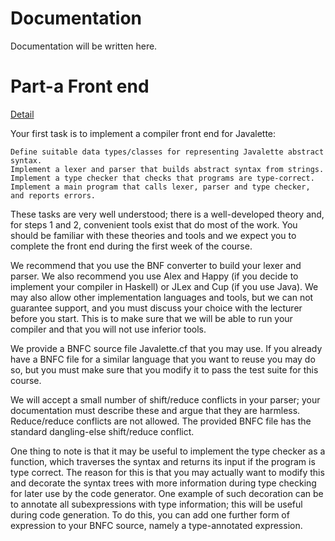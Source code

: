 # Documentation

Documentation will be written here.

# Part-a Front end 
[Detail](https://github.com/TDA283-compiler-construction/project/blob/master/project/frontend.md)

Your first task is to implement a compiler front end for Javalette:

    Define suitable data types/classes for representing Javalette abstract syntax.
    Implement a lexer and parser that builds abstract syntax from strings.
    Implement a type checker that checks that programs are type-correct.
    Implement a main program that calls lexer, parser and type checker, and reports errors.

These tasks are very well understood; there is a well-developed theory and, for steps 1 and 2, convenient tools exist that do most of the work. You should be familiar with these theories and tools and we expect you to complete the front end during the first week of the course.

We recommend that you use the BNF converter to build your lexer and parser. We also recommend you use Alex and Happy (if you decide to implement your compiler in Haskell) or JLex and Cup (if you use Java). We may also allow other implementation languages and tools, but we can not guarantee support, and you must discuss your choice with the lecturer before you start. This is to make sure that we will be able to run your compiler and that you will not use inferior tools.

We provide a BNFC source file Javalette.cf that you may use. If you already have a BNFC file for a similar language that you want to reuse you may do so, but you must make sure that you modify it to pass the test suite for this course.

We will accept a small number of shift/reduce conflicts in your parser; your documentation must describe these and argue that they are harmless. Reduce/reduce conflicts are not allowed. The provided BNFC file has the standard dangling-else shift/reduce conflict.

One thing to note is that it may be useful to implement the type checker as a function, which traverses the syntax and returns its input if the program is type correct. The reason for this is that you may actually want to modify this and decorate the syntax trees with more information during type checking for later use by the code generator. One example of such decoration can be to annotate all subexpressions with type information; this will be useful during code generation. To do this, you can add one further form of expression to your BNFC source, namely a type-annotated expression.




